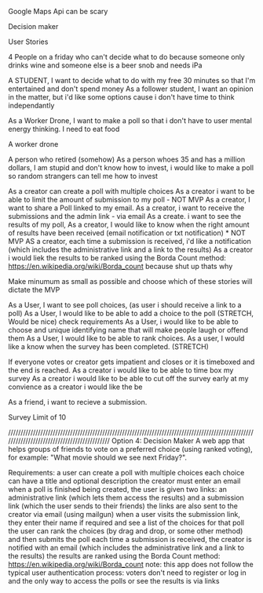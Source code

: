 Google Maps Api can be scary


Decision maker

User Stories

4 People on a friday who can't decide what to do because someone only drinks wine and someone else is a beer snob and needs iPa

A STUDENT, I want to decide what to do with my free 30 minutes so that I'm entertained and don't spend money
As a follower student, I want an opinion in the matter, but i'd like some options cause i don't have time to think independantly

As a Worker Drone, I want to make a poll so that i don't have to user mental energy thinking.
I need to eat food

A worker drone

A person who retired (somehow)
As a person whoes 35 and has a million dollars, I am stupid and don't know how to invest, i would like to make a poll so random strangers can tell me how to invest

As a creator can create a poll with multiple choices
As a creator i want to be able to limit the amount of submission to my poll - NOT MVP
As a creator, I want to share a Poll linked to my email.
As a creator, i want to receive the submissions and the admin link - via email
As a create. i want to see the results of my poll, 
As a creator, I would like to know when the right amount of results have been received (email notification or txt notification) * NOT MVP
AS a creator, each time a submission is received, i'd like a notification (which includes the administrative link and a link to the results)
As a creator i would liek the results to be ranked using the Borda Count method: https://en.wikipedia.org/wiki/Borda_count because shut up thats why

Make minumum as small as possible and choose which of these stories will dictate the MVP

As a User, I want to see poll choices, (as user i should receive a link to a poll)
As a User, I would like to be able to add a choice to the poll (STRETCH, Would be nice) check requirements
As a User, i would like to be able to choose and unique identifying name that will make people laugh or offend them
As a User, I would like to be able to rank choices.
As a user, I would like a know when the survey has been completed. (STRETCH)

If everyone votes or creator gets impatient and closes or it is timeboxed and the end is reached.
As a creator i would like to be able to time box my survey
As a creator i would like to be able to cut off the survey early at my convience
as a creator i would like the be 

As a friend, i want to recieve a submission. 

Survey
Limit of 10



////////////////////////////////////////////////////////////////////////////////////////////////////////////////////////////////////////////
Option 4: Decision Maker
A web app that helps groups of friends to vote on a preferred choice (using ranked voting), for example: "What movie should we see next Friday?".

Requirements:
a user can create a poll with multiple choices
each choice can have a title and optional description
the creator must enter an email
when a poll is finished being created, the user is given two links: an administrative link (which lets them access the results) and a submission link (which the user sends to their friends)
the links are also sent to the creator via email (using mailgun)
when a user visits the submission link, they enter their name if required and see a list of the choices for that poll
the user can rank the choices (by drag and drop, or some other method) and then submits the poll
each time a submission is received, the creator is notified with an email (which includes the administrative link and a link to the results)
the results are ranked using the Borda Count method: https://en.wikipedia.org/wiki/Borda_count
note: this app does not follow the typical user authentication process: voters don't need to register or log in and the only way to access the polls or see the results is via links